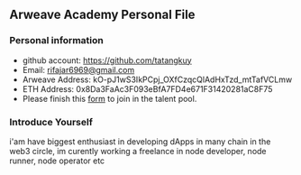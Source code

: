 ## Arweave Academy Personal File

### Personal information

- github account: https://github.com/tatangkuy
- Email: rifajar6969@gmail.com
- Arweave Address: kO-pJ1wS3IkPCpj_OXfCzqcQlAdHxTzd_mtTafVCLmw
- ETH Address: 0x8Da3FaAc3F093eBfA7FD4e671F31420281aC8F75
- Please finish this [form](https://docs.google.com/forms/d/e/1FAIpQLSfWA5fIIcBgmRppm3jNz5vmf9Mai_QMVil-2pO4r7YKn_Zhtw/viewform?usp=sf_link) to join in the talent pool.

### Introduce Yourself
 i'am have biggest enthusiast in developing dApps in many chain in the web3 circle, im curently working a freelance in node developer, node runner, node operator etc
                                                         

